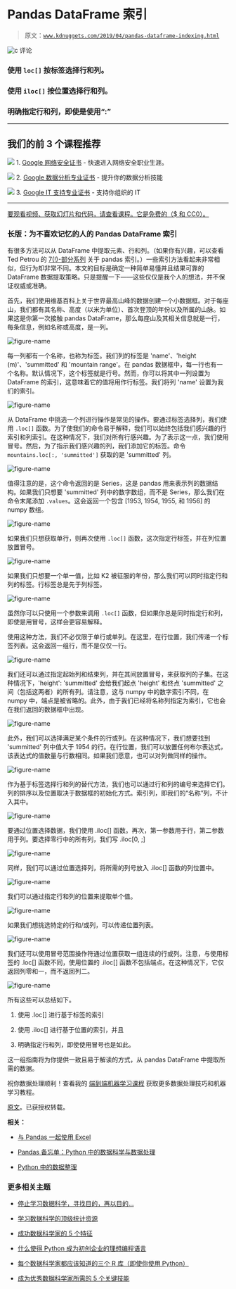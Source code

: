 # Pandas DataFrame 索引

> 原文：[`www.kdnuggets.com/2019/04/pandas-dataframe-indexing.html`](https://www.kdnuggets.com/2019/04/pandas-dataframe-indexing.html)

![c](img/3d9c022da2d331bb56691a9617b91b90.png) 评论

### 使用 `loc[]` 按标签选择行和列。

### 使用 `iloc[]` 按位置选择行和列。

### 明确指定行和列，即使是使用“:”

* * *

## 我们的前 3 个课程推荐

![](img/0244c01ba9267c002ef39d4907e0b8fb.png) 1\. [Google 网络安全证书](https://www.kdnuggets.com/google-cybersecurity) - 快速进入网络安全职业生涯。

![](img/e225c49c3c91745821c8c0368bf04711.png) 2\. [Google 数据分析专业证书](https://www.kdnuggets.com/google-data-analytics) - 提升你的数据分析技能

![](img/0244c01ba9267c002ef39d4907e0b8fb.png) 3\. [Google IT 支持专业证书](https://www.kdnuggets.com/google-itsupport) - 支持你组织的 IT

* * *

[要观看视频、获取幻灯片和代码，请查看课程。它是免费的（$ 和 CC0）。](https://end-to-end-machine-learning.teachable.com/courses/516023/lectures/9460205)

### 长版：为不喜欢记忆的人的 Pandas DataFrame 索引

有很多方法可以从 DataFrame 中提取元素、行和列。（如果你有兴趣，可以查看 Ted Petrou 的 [7(!)-部分系列](https://medium.com/dunder-data/selecting-subsets-of-data-in-pandas-6fcd0170be9c) 关于 pandas 索引。）一些索引方法看起来非常相似，但行为却非常不同。本文的目标是确定一种简单易懂并且结果可靠的 DataFrame 数据提取策略。只是提醒一下——这些仅仅是我个人的想法，并不保证权威或准确。

首先，我们使用维基百科上关于世界最高山峰的数据创建一个小数据框。对于每座山，我们都有其名称、高度（以米为单位）、首次登顶的年份以及所属的山脉。如果这是你第一次接触 pandas DataFrame，那么每座山及其相关信息就是一行，每条信息，例如名称或高度，是一列。

![figure-name](img/14492dd94238e5ccda7ea5e548c7c35b.png)

每一列都有一个名称，也称为标签。我们列的标签是 'name'、'height (m)'、'summitted' 和 'mountain range'。在 pandas 数据框中，每一行也有一个名称。默认情况下，这个标签就是行号。然而，你可以将其中一列设置为 DataFrame 的索引，这意味着它的值将用作行标签。我们将列 'name' 设置为我们的索引。

![figure-name](img/3176bee2931823fa39419e8dae5b6f7d.png)

从 DataFrame 中挑选一个列进行操作是常见的操作。要通过标签选择列，我们使用 `.loc[]` 函数。为了使我们的命令易于解释，我们可以始终包括我们感兴趣的行索引和列索引。在这种情况下，我们对所有行感兴趣。为了表示这一点，我们使用冒号。然后，为了指示我们感兴趣的列，我们添加它的标签。命令 `mountains.loc[:, 'summitted']` 获取的是 'summitted' 列。

![figure-name](img/8debc2f94edf5476a94be2bf7ecdc0e9.png)

值得注意的是，这个命令返回的是 Series，这是 pandas 用来表示列的数据结构。如果我们只想要 'summitted' 列中的数字数组，而不是 Series，那么我们在命令末尾添加 `.values`。这会返回一个包含 [1953, 1954, 1955, 和 1956] 的 numpy 数组。

![figure-name](img/a678978f6df65027448769d964476139.png)

如果我们只想获取单行，则再次使用 `.loc[]` 函数，这次指定行标签，并在列位置放置冒号。

![figure-name](img/fc613cac209c072f7b74ee128023a318.png)

如果我们只想要一个单一值，比如 K2 被征服的年份，那么我们可以同时指定行和列的标签。行标签总是先于列标签。

![figure-name](img/c34e5e044ecef1d084f12d56682b3150.png)

虽然你可以只使用一个参数来调用 `.loc[]` 函数，但如果你总是同时指定行和列，即使是用冒号，这样会更容易解释。

使用这种方法，我们不必仅限于单行或单列。在这里，在行位置，我们传递一个标签列表。这会返回一组行，而不是仅仅一行。

![figure-name](img/8e49196daaf9838f2146b09c04a6393f.png)

我们还可以通过指定起始列和结束列，并在其间放置冒号，来获取列的子集。在这种情况下，'height': 'summitted' 会给我们起点 'height' 和终点 'summitted' 之间（包括这两者）的所有列。请注意，这与 numpy 中的数字索引不同，在 numpy 中，端点是被省略的。此外，由于我们已经将名称列指定为索引，它也会在我们返回的数据框中出现。

![figure-name](img/06cfa4b73deb13154511c975b9669771.png)

此外，我们可以选择满足某个条件的行或列。在这种情况下，我们想要找到 'summitted' 列中值大于 1954 的行。在行位置，我们可以放置任何布尔表达式，该表达式的值数量与行数相同。如果我们愿意，也可以对列做同样的操作。

![figure-name](img/33d239b181c62efb58680923d23d2654.png)

作为基于标签选择行和列的替代方法，我们也可以通过行和列的编号来选择它们。列的排序以及位置取决于数据框的初始化方式。索引列，即我们的“名称”列，不计入其中。

![figure-name](img/2975b76dd68de2814214c727392b0a0c.png)

要通过位置选择数据，我们使用 .iloc[] 函数。再次，第一参数用于行，第二参数用于列。要选择零行中的所有列，我们写 .iloc[0, ;]

![figure-name](img/e51a267517b3ecc81859fb8a3506bcce.png)

同样，我们可以通过位置选择列，将所需的列号放入 .iloc[] 函数的列位置中。

![figure-name](img/554f1a6b7b170135790b36bec7f8e073.png)

我们可以通过指定行和列的位置来提取单个值。

![figure-name](img/5e2c06f34d584e175fa764674fae587f.png)

如果我们想挑选特定的行和/或列，可以传递位置列表。

![figure-name](img/34336c177018df8d0d6d170882ad0d96.png)

我们还可以使用冒号范围操作符通过位置获取一组连续的行或列。注意，与使用标签的 .loc[] 函数不同，使用位置的 .iloc[] 函数不包括端点。在这种情况下，它仅返回列零和一，而不返回列二。

![figure-name](img/35c98d70e09218939c5fb6a8ed4e9528.png)

所有这些可以总结如下。

1.  使用 .loc[] 进行基于标签的索引

1.  使用 .iloc[] 进行基于位置的索引，并且

1.  明确指定行和列，即使使用冒号也是如此。

这一组指南将为你提供一致且易于解读的方式，从 pandas DataFrame 中提取所需的数据。

祝你数据处理顺利！查看我的 [端到端机器学习课程](https://end-to-end-machine-learning.teachable.com/) 获取更多数据处理技巧和机器学习教程。

[原文](https://brohrer.github.io/dataframe_indexing.html)。已获授权转载。

**相关：**

+   [与 Pandas 一起使用 Excel](https://www.kdnuggets.com/2018/01/using-excel-pandas.html)

+   [Pandas 备忘单：Python 中的数据科学与数据处理](https://www.kdnuggets.com/2017/01/pandas-cheat-sheet.html)

+   [Python 中的数据整理](https://www.kdnuggets.com/2017/01/tidying-data-python.html)

### 更多相关主题

+   [停止学习数据科学，寻找目的，再以目的…](https://www.kdnuggets.com/2021/12/stop-learning-data-science-find-purpose.html)

+   [学习数据科学的顶级统计资源](https://www.kdnuggets.com/2021/12/springboard-top-resources-learn-data-science-statistics.html)

+   [成功数据科学家的 5 个特征](https://www.kdnuggets.com/2021/12/5-characteristics-successful-data-scientist.html)

+   [什么使得 Python 成为初创企业的理想编程语言](https://www.kdnuggets.com/2021/12/makes-python-ideal-programming-language-startups.html)

+   [每个数据科学家都应该知道的三个 R 库（即使你使用 Python）](https://www.kdnuggets.com/2021/12/three-r-libraries-every-data-scientist-know-even-python.html)

+   [成为优秀数据科学家所需的 5 个关键技能](https://www.kdnuggets.com/2021/12/5-key-skills-needed-become-great-data-scientist.html)
